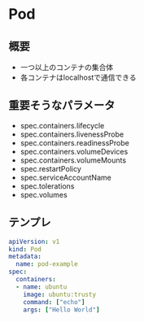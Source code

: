 
# Pod

## 概要

- 一つ以上のコンテナの集合体
- 各コンテナはlocalhostで通信できる


## 重要そうなパラメータ

- spec.containers.lifecycle
- spec.containers.livenessProbe
- spec.containers.readinessProbe
- spec.containers.volumeDevices
- spec.containers.volumeMounts
- spec.restartPolicy
- spec.serviceAccountName
- spec.tolerations
- spec.volumes

## テンプレ

```yaml
apiVersion: v1
kind: Pod
metadata:
  name: pod-example
spec:
  containers:
  - name: ubuntu
    image: ubuntu:trusty
    command: ["echo"]
    args: ["Hello World"]
```